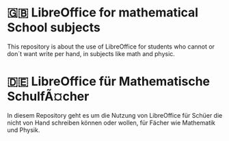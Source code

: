 # 🇬🇧 LibreOffice for mathematical School subjects

This repository is about the use of LibreOffice for students who cannot or don´t want write per hand, in subjects like math and physic.


# 🇩🇪 LibreOffice für Mathematische SchulfÃ¤cher

In diesem Repository geht es um die Nutzung von LibreOffice für Schüer die nicht von Hand schreiben können oder wollen, für Fächer wie Mathematik und Physik.
